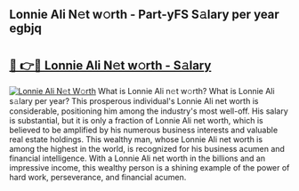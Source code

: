 ## Lonnie Ali N𝚎t w𝚘rth - Part-yFS S𝚊lary per year egbjq

# <h2><a href="http://gc3is4.nevu.top/?p=Lonnie+Ali">🔗 👉🔴 Lonnie Ali N𝚎t w𝚘rth - S𝚊lary</a></h2>

[![Lonnie Ali N𝚎t W𝚘rth](https://i.imgur.com/Oavwk0R.jpeg)](http://gc3is4.nevu.top/?p=Lonnie+Ali)
What is Lonnie Ali n𝚎t w𝚘rth? What is Lonnie Ali s𝚊lary per year?
This prosperous individual's Lonnie Ali net worth is considerable, positioning him among the industry's most well-off. His salary is substantial, but it is only a fraction of Lonnie Ali net worth, which is believed to be amplified by his numerous business interests and valuable real estate holdings. This wealthy man, whose Lonnie Ali net worth is among the highest in the world, is recognized for his business acumen and financial intelligence. With a Lonnie Ali net worth in the billions and an impressive income, this wealthy person is a shining example of the power of hard work, perseverance, and financial acumen.

